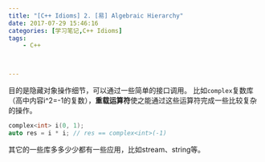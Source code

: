 ```yaml
---
title: "[C++ Idioms] 2. [易] Algebraic Hierarchy"
date: 2017-07-29 15:46:16
categories: [学习笔记,C++ Idioms]
tags:
    - C++



---
```

目的是隐藏对象操作细节，可以通过一些简单的接口调用。  <!-- more --> 
比如`complex`复数库（高中内容i^2=-1的复数），**重载运算符**使之能通过这些运算符完成一些比较复杂的操作。  
```c++
complex<int> i(0, 1);
auto res = i * i; // res == complex<int>(-1)
```
其它的一些库多多少少都有一些应用，比如stream、string等。  
